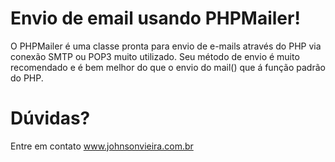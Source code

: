 Envio de email usando PHPMailer!
=============
O PHPMailer é uma classe pronta para envio de e-mails através do PHP via conexão SMTP ou POP3 muito utilizado. Seu método de envio é muito recomendado e é bem melhor do que o envio do mail() que á função padrão do PHP.

Dúvidas?
===============
Entre em contato www.johnsonvieira.com.br
